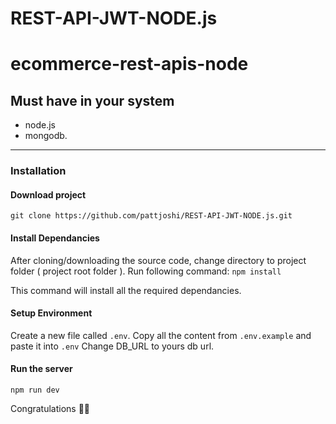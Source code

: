 # REST-API-JWT-NODE.js

# ecommerce-rest-apis-node

## Must have in your system
- node.js
- mongodb.

*************

### Installation 

#### Download project

`git clone https://github.com/pattjoshi/REST-API-JWT-NODE.js.git`

#### Install Dependancies
After cloning/downloading the source code, change directory to project folder ( project root folder ). 
Run following command: 
`npm install`

This command will install all the required dependancies.

#### Setup Environment
Create a new file called `.env`. 
Copy all the content from `.env.example` and paste it into `.env`
Change DB_URL to yours db url. 

#### Run the server
`npm run dev`


Congratulations 🎊🎉

